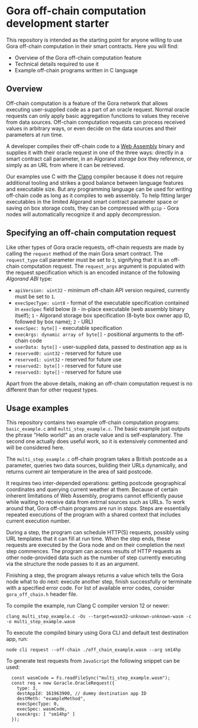 # Gora off-chain computation development starter

This repository is intended as the starting point for anyone willing to use Gora
off-chain computation in their smart contracts. Here you will find:

 * Overview of the Gora off-chain computation feature
 * Technical details required to use it
 * Example off-chain programs written in C language

## Overview

Off-chain computation is a feature of the Gora network that allows executing
user-supplied code as a part of an oracle request. Normal oracle requests can
only apply basic aggregation functions to values they receive from data sources.
Off-chain computation requests can process received values in arbitrary ways, or
even decide on the data sources and their parameters at run time.

A developer compiles their off-chain code to a [Web Assembly](https://webassembly.org/)
binary and supplies it with their oracle request in one of the three ways:
directly in a smart contract call parameter, in an Algorand *storage box* they
reference, or simply as an URL from where it can be retrieved.

Our examples use C with the [Clang](https://clang.llvm.org/) compiler because it
does not require additional tooling and strikes a good balance between language
features and executable size. But any programming language can be used for
writing off-chain code as long as it compiles to web assembly. To help fitting
larger executables in the limited Algorand smart contract parameter space or
saving on box storage costs, they can be compressed with `gzip` - Gora nodes
will automatically recognize it and apply decompression.

## Specifying an off-chain computation request

Like other types of Gora oracle requests, off-chain requests are made by calling
the `request` method of the main Gora smart contract. The `request_type` call
parameter must be set to `3`, signifying that it is an off-chain computation
request. The `request_args` argument is populated with the request specification
which is an encoded instance of the following *Algorand ABI* type:

 * `apiVersion: uint32` - minimum off-chain API version required, currently must
   be set to `1`.
 * `execSpecType: uint8` - format of the executable specification contained in
   `execSpec` field below (`0` - in-place executable (web assembly binary itself);
   `1` - Algorand storage box specification  (8-byte box owner app ID, followed
    by box name); `2` - URL)
 * `execSpec: byte[]` - executable specification
 * `execArgs: dynamic array of byte[]` - positional arguments to the off-chain code
 * `userData: byte[]` - user-supplied data, passed to destination app as is
 * `reserved0: uint32` - reserved for future use
 * `reserved1: uint32` - reserved for future use
 * `reserved2: byte[]` - reserved for future use
 * `reserved3: byte[]` - reserved for future use


Apart from the above details, making an off-chain computation request is no
different than for other request types.

## Usage examples

This repository contains two example off-chain computation programs:
`basic_example.c` and `multi_step_example.c`. The basic example just outputs
the phrase "Hello world!" as an oracle value and is self-explanatory. The second
one actually does useful work, so it is extensively commented and will be
considered here.

The `multi_step_example.c` off-chain program takes a British postcode as a
parameter, queries two data sources, building their URLs dynamically, and
returns current air temperature in the area of said postcode.

It requires two inter-depended operations: getting postcode geographical
coordinates and querying current weather at them. Because of certain inherent
limitations of Web Assembly, programs cannot efficiently pause while waiting to
receive data from extrnal sources such as URLs. To work around that, Gora
off-chain programs are run in *steps*. Steps are essentially repeated executions
of the program with a shared context that includes current execution number.

During a step, the program can schedule HTTP(S) requests, possibly using URL
templates that it can fill at run time. When the step ends, these requests are
executed by the Gora node and on their completion the next step commences.  The
program can access results of HTTP requests as other node-provided data such as
the number of step currently executing via the structure the node passes to it
as an argument.

Finishing a step, the program always returns a value which tells the Gora node
what to do next: execute another step, finish successfully or terminate with a
specified error code. For list of available error codes, consider
`gora_off_chain.h` header file.

To compile the example, run Clang C compiler version 12 or newer:
```
clang multi_step_example.c -Os --target=wasm32-unknown-unknown-wasm -c -o multi_step_example.wasm
```
To execute the compiled binary using Gora CLI and default test destination app, run:
```
node cli request --off-chain ./off_chain_example.wasm --arg sm14hp
```

To generate test requests from `JavaScript` the following snippet can be used:
```
  const wasmCode = Fs.readFileSync("multi_step_example.wasm");
  const req = new Goracle.OracleRequest({
    type: 3,
    destAppId: 161963900, // dummy destination app ID
    destMeth: "exampleMethod",
    execSpecType: 0,
    execSpec: wasmCode,
    execArgs: [ "sm14hp" ]
  });
```
